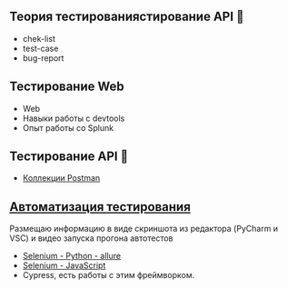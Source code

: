## Теория тестированиястирование API 👋
* chek-list
* test-case
* bug-report

## Тестирование Web
* Web
* Навыки работы с devtools
* Опыт работы со Splunk
  
## Тестирование API 👋
* [Коллекции Postman](https://github.com/beck-look/tree/tree/main/Postman)

  
## [Автоматизация тестирования](https://github.com/beck-look/tree/tree/main/QA_automation)
Размещаю информацию в виде скриншота из редактора (PyCharm и VSC) и видео запуска прогона автотестов
* [Selenium - Python - allure](https://disk.yandex.ru/i/nok9wxCeZBhrDQ)
* [Selenium - JavaScript](https://disk.yandex.ru/i/MwP6QstK9zV2Sg)
* Cypress, есть работы с этим фреймворком.



<!-- Here are some ideas to get you started:

- 🔭 I’m currently working on ...
- 🌱 I’m currently learning ...
- 👯 I’m looking to collaborate on ...
- 🤔 I’m looking for help with ...
- 💬 Ask me about ...
- 📫 How to reach me: ...
- 😄 Pronouns: ...
- ⚡ Fun fact: ...
-->
